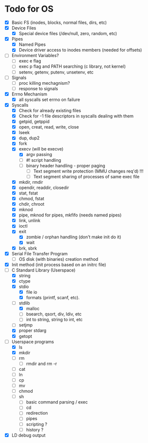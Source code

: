 # Todo for OS
- [x] Basic FS (inodes, blocks, normal files, dirs, etc)
- [x] Device Files
    - [x] Special device files (/dev/null, zero, random, etc)
- [x] Pipes
    - [x] Named Pipes
    - [x] Device driver access to inodes members (needed for offsets)
- [ ] Environment Variables?
    - [ ] exec e flag
    - [ ] exec p flag and PATH searching (c library, not kernel)
    - [ ] setenv, getenv, putenv, unsetenv, etc
- [ ] Signals
    - [ ] proc killing mechagnism?
    - [ ] response to signals
- [x] Errno Mechanism
    - [x] all syscalls set errno on failure
- [x] Syscalls
    - [x] Check for already existing files
    - [x] Check for -1 file descriptors in syscalls dealing with them
    - [x] getpid, getppid
    - [x] open, creat, read, write, close
    - [x] lseek
    - [x] dup, dup2
    - [x] fork
    - [x] execv (will be execve)
        - [x] argv passing
        - [ ] #! script handling
        - [ ] binary header handling - proper paging
            - [ ] Text segment write protection (MMU changes req'd) !!!
            - [ ] Text segment sharing of processes of same exec file
    - [x] mkdir, rmdir
    - [x] opendir, readdir, closedir
    - [x] stat, fstat
    - [x] chmod, fstat
    - [x] chdir, chroot
    - [x] mknod
    - [x] pipe, mknod for pipes, mkfifo (needs named pipes)
    - [x] link, unlink
    - [x] ioctl
    - [x] exit
        - [x] zombie / orphan handling (don't make init do it)
        - [x] wait
    - [x] brk, sbrk
- [x] Serial File Transfer Program
    - [ ] OS disk (with binaries) creation method
- [x] Init method (init process based on an initrc file)
- [ ] C Standard Library (Userspace)
    - [x] string
    - [x] ctype
    - [x] stdio
        - [x] file io
        - [x] formats (printf, scanf, etc).
    - [ ] stdlib
        - [x] malloc
        - [ ] bsearch, qsort, div, ldiv, etc
        - [ ] int to string, string to int, etc
    - [ ] setjmp
    - [x] proper stdarg
    - [x] getopt

- [ ] Userspace programs
    - [x] ls
    - [x] mkdir
    - [ ] rm
        - [ ] rmdir and rm -r
    - [ ] cat
    - [ ] ln
    - [ ] cp
    - [ ] mv
    - [ ] chmod
    - [ ] sh
        - [ ] basic command parsing / exec
        - [ ] cd
        - [ ] redirection
        - [ ] pipes
        - [ ] scripting ?
        - [ ] history ?

- [x] LD debug output